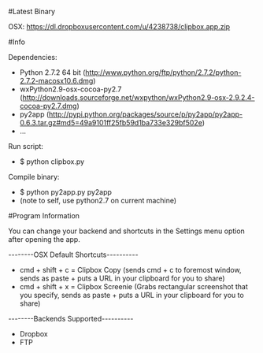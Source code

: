 #Latest Binary

OSX:
https://dl.dropboxusercontent.com/u/4238738/clipbox.app.zip

#Info

Dependencies:
- Python 2.7.2 64 bit (http://www.python.org/ftp/python/2.7.2/python-2.7.2-macosx10.6.dmg)
- wxPython2.9-osx-cocoa-py2.7 (http://downloads.sourceforge.net/wxpython/wxPython2.9-osx-2.9.2.4-cocoa-py2.7.dmg)
- py2app (http://pypi.python.org/packages/source/p/py2app/py2app-0.6.3.tar.gz#md5=49a9101ff25fb59d1ba733e329bf502e)
- ...

Run script:
- $ python clipbox.py

Compile binary:
- $ python py2app.py py2app
- (note to self, use python2.7 on current machine)

#Program Information

You can change your backend and shortcuts in the Settings menu option after opening the app.

--------OSX Default Shortcuts----------
- cmd + shift + c = Clipbox Copy (sends cmd + c to foremost window, sends as paste + puts a URL in your clipboard for you to share)
- cmd + shift + x = Clipbox Screenie (Grabs rectangular screenshot that you specify, sends as paste + puts a URL in your clipboard for you to share)

--------Backends Supported----------
- Dropbox
- FTP

